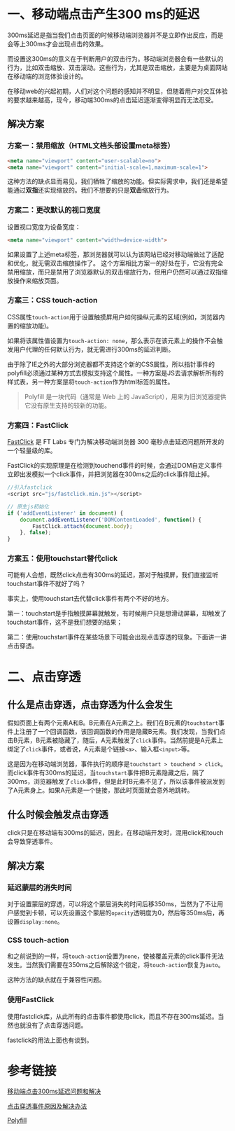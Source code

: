 # 一、移动端点击产生300 ms的延迟
300ms延迟是指当我们点击页面的时候移动端浏览器并不是立即作出反应，而是会等上300ms才会出现点击的效果。

而设置这300ms的意义在于判断用户的双击行为。移动端浏览器会有一些默认的行为，比如双击缩放、双击滚动。这些行为，尤其是双击缩放，主要是为桌面网站在移动端的浏览体验设计的。

在移动web的兴起初期，人们对这个问题的感知并不明显，但随着用户对交互体验的要求越来越高，现今，移动端300ms的点击延迟逐渐变得明显而无法忍受。

## 解决方案
### 方案一：禁用缩放（HTML文档头部设置meta标签）
```html
<meta name="viewport" content="user-scalable=no">
<meta name="viewport" content="initial-scale=1,maximum-scale=1">
```
这种方法的缺点显而易见，我们牺牲了缩放的功能。但实际需求中，我们还是希望能通过**双指**还实现缩放的。我们不想要的只是**双击**缩放行为。
### 方案二：更改默认的视口宽度
设置视口宽度为设备宽度：
```html
<meta name="viewport" content="width=device-width">
```
如果设置了上述meta标签，那浏览器就可以认为该网站已经对移动端做过了适配和优化，就无需双击缩放操作了。
这个方案相比方案一的好处在于，它没有完全禁用缩放，而只是禁用了浏览器默认的双击缩放行为，但用户仍然可以通过双指缩放操作来缩放页面。
### 方案三：CSS touch-action
CSS属性`touch-action`用于设置触摸屏用户如何操纵元素的区域(例如，浏览器内置的缩放功能)。

如果将该属性值设置为`touch-action: none`，那么表示在该元素上的操作不会触发用户代理的任何默认行为，就无需进行300ms的延迟判断。

由于除了IE之外的大部分浏览器都不支持这个新的CSS属性，所以指针事件的polyfill必须通过某种方式去模拟支持这个属性。一种方案是JS去请求解析所有的样式表，另一种方案是将`touch-action`作为html标签的属性。

> Polyfill 是一块代码（通常是 Web 上的 JavaScript），用来为旧浏览器提供它没有原生支持的较新的功能。

### 方案四：FastClick
[FastClick](https://github.com/ftlabs/fastclick) 是 FT Labs 专门为解决移动端浏览器 300 毫秒点击延迟问题所开发的一个轻量级的库。

FastClick的实现原理是在检测到touchend事件的时候，会通过DOM自定义事件立即出发模拟一个click事件，并把浏览器在300ms之后的click事件阻止掉。
```js
//引入fastclick
<script src="js/fastclick.min.js"></script>

// 原生js初始化
if ('addEventListener' in document) {
    document.addEventListener('DOMContentLoaded', function() {
        FastClick.attach(document.body);
    }, false);
}
```
### 方案五：使用touchstart替代click
可能有人会想，既然click点击有300ms的延迟，那对于触摸屏，我们直接监听touchstart事件不就好了吗？

事实上，使用touchstart去代替click事件有两个不好的地方。

第一：touchstart是手指触摸屏幕就触发，有时候用户只是想滑动屏幕，却触发了touchstart事件，这不是我们想要的结果；

第二：使用touchstart事件在某些场景下可能会出现点击穿透的现象。下面讲一讲点击穿透。

# 二、点击穿透
## 什么是点击穿透，点击穿透为什么会发生
假如页面上有两个元素A和B。B元素在A元素之上。我们在B元素的`touchstart`事件上注册了一个回调函数，该回调函数的作用是隐藏B元素。我们发现，当我们点击B元素，B元素被隐藏了，随后，A元素触发了`click`事件。当然前提是A元素上绑定了`click`事件，或者说，A元素是个链接`<a>`、输入框`<input>`等。

这是因为在移动端浏览器，事件执行的顺序是`touchstart > touchend > click`。而click事件有300ms的延迟，当`touchstart`事件把B元素隐藏之后，隔了300ms，浏览器触发了`click`事件，但是此时B元素不见了，所以该事件被派发到了A元素身上。如果A元素是一个链接，那此时页面就会意外地跳转。

## 什么时候会触发点击穿透
click只是在移动端有300ms的延迟，因此，在移动端开发时，混用click和touch会导致穿透事件。
## 解决方案
### 延迟蒙层的消失时间
对于设置蒙层的穿透，可以将这个蒙层消失的时间后移350ms，当然为了不让用户感觉到卡顿，可以先设置这个蒙层的`opacity`透明度为0，然后等350ms后，再设置`display:none`。
### CSS touch-action
和之前说到的一样，将`touch-action`设置为`none`，使被覆盖元素的click事件无法发生。当然我们需要在350ms之后解除这个锁定，将`touch-action`恢复为`auto`。

这种方法的缺点就在于兼容性问题。

### 使用FastClick
使用fastclick库，从此所有的点击事件都使用click，而且不存在300ms延迟。当然也就没有了点击穿透问题。

fastclick的用法上面也有谈到。

# 参考链接
[移动端点击300ms延迟问题和解决](https://blog.csdn.net/qq_34986769/article/details/62046696)

[点击穿透事件原因及解决办法](https://www.cnblogs.com/leftJS/p/11095226.html)

[Polyfill](https://www.jianshu.com/p/b3eb2aa4c6f7)